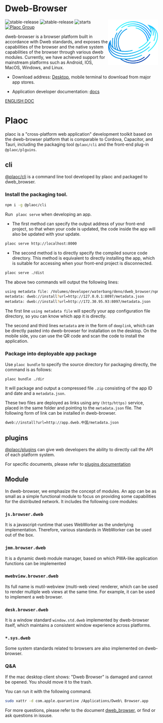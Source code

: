 # Dweb-Browser

<img align="right" src="./assets/browser-icons/web.browser.dweb.svg" height="150px" alt="Cross-platform distributed application browser">

![stable-release](https://img.shields.io/badge/dweb-browser-success)
![stable-release](https://img.shields.io/badge/dweb-plaoc-orange)
![starts](https://shields.io/github/stars/BioforestChain/dweb_browser)
[![Plaoc Group][plaoc-badge]][plaoc-url]

[plaoc-badge]: https://img.shields.io/badge/plaoc-doc-blue
[plaoc-url]: https://github.com/BioforestChain/dweb_browser-docs

dweb-browser is a browser platform built in accordance with Dweb standards, and exposes the capabilities of the browser and the native system capabilities of the browser through various dweb modules. Currently, we have achieved support for mainstream platforms such as Android, IOS, MacOS, Windows, and Linux.

- Download address: [Desktop](https://docs.dweb-browser.org/downloads.html), mobile terminal to download from major app stores.

- Application developer documentation: [docs](https://docs.dweb-browser.org/)

[ENGLISH DOC](./README_EN.md)

# Plaoc

plaoc is a "cross-platform web application" development toolkit based on the dweb-browser platform that is comparable to Cordova, Capacitor, and Tauri, including the packaging tool `@plaoc/cli` and the front-end plug-in `@plaoc/plguins`.

## cli

[@plaoc/cli](https://www.npmjs.com/package/@plaoc/cli) is a command line tool developed by plaoc and packaged to dweb_browser.

### Install the packaging tool.

```bash
npm i -g @plaoc/cli
```

Run ` plaoc serve` when developing an app.

- The first method can specify the output address of your front-end project, so that when your code is updated, the code inside the app will also be updated with your update.

```bash
plaoc serve http://localhost:8000
```

- The second method is to directly specify the compiled source code directory. This method is equivalent to directly installing the app, which is suitable for accessing when your front-end project is disconnected.

```bash
plaoc serve ./dist
```

The above two commands will output the following lines:

```bash
using metadata file: /Volumes/developer/waterbang/deno/dweb_browser/npm/@plaoc__examples/html-demo/manifest.json
metadata: dweb://install?url=http://127.0.0.1:8097/metadata.json
metadata: dweb://install?url=http://172.30.95.93:8097/metadata.json
```

The first line `using metadata file` will specify your app configuration file directory, so you can know which app it is directly.

The second and third lines `metadata` are in the form of `deeplink`, which can be directly pasted into dweb-browser for installation on the desktop.
On the mobile side, you can use the QR code and scan the code to install the application.

### Package into deployable app package

Use `plaoc bundle` to specify the source directory for packaging directly, the command is as follows:

```bash
plaoc bundle ./dir
```

It will package and output a compressed file `.zip` consisting of the app ID and date and a `metadata.json`.

These two files are deployed as links using any `(http/https)` service, placed in the same folder and pointing to the `metadata.json` file. The following form of link can be installed in dweb-browser.

```bash
dweb://install?url=http://app.dweb.中国/metadata.json
```

## plugins

[@plaoc/plugins](https://www.npmjs.com/package/@plaoc/plugins) can give web developers the ability to directly call the API of each platform system.

For specific documents, please refer to [plugins documentation](https://docs.dweb-browser.org/plugins/web-components.html)

## Module

In dweb-browser, we emphasize the concept of modules. An app can be as small as a simple functional module to focus on providing some capabilities for the distributed network. It includes the following core modules:

### `js.browser.dweb`

It is a javascript-runtime that uses WebWorker as the underlying implementation. Therefore, various standards in WebWorker can be used out of the box.

### `jmm.browser.dweb`

It is a dynamic dweb module manager, based on which PWA-like application functions can be implemented

### `mwebview.browser.dweb`

Its full name is mutil-webview (multi-web view) renderer, which can be used to render multiple web views at the same time. For example, it can be used to implement a web browser.

### `desk.browser.dweb`

It is a window standard `window.std.dweb` implemented by dweb-browser itself, which maintains a consistent window experience across platforms.

### `*.sys.dweb`

Some system standards related to browsers are also implemented on dweb-browser.

### Q&A

If the mac desktop client shows: "Dweb Browser" is damaged and cannot be opened. You should move it to the trash.

You can run it with the following command.

```bash
sudo xattr -d com.apple.quarantine /Applications/Dweb\ Browser.app
```

For more questions, please refer to the document [dweb_browser](https://docs.dweb-browser.org/), or find or ask questions in issuse.
